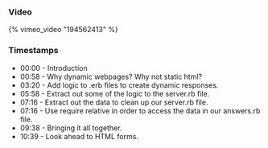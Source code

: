 ### Video

{% vimeo_video "194562413" %}


### Timestamps

* 00:00 - Introduction
* 00:58 - Why dynamic webpages? Why not static html?
* 03:20 - Add logic to .erb files to create dynamic responses.
* 05:58 - Extract out some of the logic to the server.rb file.
* 07:16 - Extract out the data to clean up our server.rb file.
* 07:16 - Use require relative in order to access the data in our answers.rb file.
* 09:38 - Bringing it all together.
* 10:39 - Look ahead to HTML forms.
